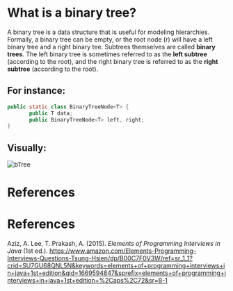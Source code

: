 # What is a binary tree? 

A binary tree is a data structure that is useful for modeling hierarchies. Formally, a binary tree can be empty, or the root node (r) will have a left binary tree and a right binary tee. Subtrees themselves are called **binary trees**. The left binary tree is sometimes referred to as the **left subtree** (according to the root), and the right binary tree is referred to as the **right subtree** 
(according to the root). 

## For instance: 
```java
public static class BinaryTreeNode<T> {
       public T data;
       public BinaryTreeNode<T> left, right;
}       
``` 
## Visually: 
![bTree](https://user-images.githubusercontent.com/109105989/205519441-9e762df1-2fe5-4e40-9233-9a8eb5183a71.png)

# References 
# References 
Aziz, A. Lee, T. Prakash, A. (2015). *Elements of Programming Interviews in Java* (1st ed.). <https://www.amazon.com/Elements-Programming-Interviews-Questions-Tsung-Hsien/dp/B00C7F0V3W/ref=sr_1_1?crid=SU7GU68QNL5N&keywords=elements+of+programming+interviews+in+java+1st+edition&qid=1669594847&sprefix=elements+of+programming+interviews+in+java+1st+edition+%2Caps%2C72&sr=8-1> 

